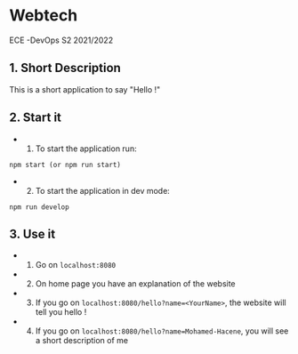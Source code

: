 # Webtech
ECE -DevOps S2 2021/2022

## 1. Short Description

This is a short application to say "Hello !"

## 2. Start it

* 1. To start the application run:
```
npm start (or npm run start)
```
* 2. To start the application in dev mode:
```
npm run develop
```

## 3. Use it

* 1. Go on ```localhost:8080```
* 2. On home page you have an explanation of the website
* 3. If you go on ```localhost:8080/hello?name=<YourName>```, the website will tell you hello !
* 4. If you go on ```localhost:8080/hello?name=Mohamed-Hacene```, you will see a short description of me